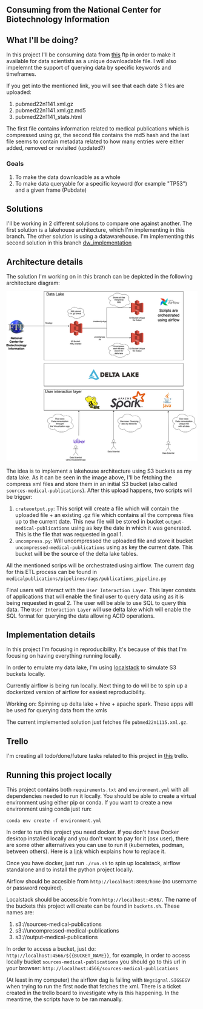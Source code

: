 ## Consuming from the National Center for Biotechnology Information

## What I'll be doing?

In this project I'll be consuming data from [this](https://ftp.ncbi.nlm.nih.gov/pubmed/updatefiles/) ftp in order to make it available for data scientists as a unique downloadable file. I will also impelemnt the support of querying data by specific keywords and timeframes.

If you get into the mentioned link, you will see that each date 3 files are uploaded:

1. pubmed22n1141.xml.gz 
2. pubmed22n1141.xml.gz.md5
3. pubmed22n1141_stats.html

The first file contains information related to medical publications which is compressed using gz, the second file contains the md5 hash and the last file seems to contain metadata related to how many entries were either added, removed or revisited (updated?)


### Goals

1. To make the data downloadble as a whole
2. To make data queryable for a specific keyword (for example "TP53") and a given frame (Pubdate)


## Solutions

I'll be working in 2 different solutions to compare one against another. The first solution is a lakehouse architecture, which I'm implementing in this branch. The other solution is using a datawarehouse. I'm implementing this second solution in this branch [dw_implementation](https://github.com/andyLaurito92/data-engineering-challenges/tree/dw_implementation) 

## Architecture details

The solution I'm working on in this branch can be depicted in the following architecture diagram:

![architecture_diagram.jpg](Data_consumption.jpg)


The idea is to implement a lakehouse architecture using S3 buckets as my data lake. As it can be seen in the image above, I'll be fetching the compress xml files and store them in an initial S3 bucket (also called `sources-medical-publications`). After this upload happens, two scripts will be trigger: 

1. `crateoutput.py`: This script will create a file which will contain the uploaded file + an existing .gz file which contains all the compress files up to the current date. This new file will be stored in bucket `output-medical-publications` using as key the date in which it was generated. This is the file that was requested in goal 1.
2. `uncompress.py`: Will uncompressed the uploaded file and store it bucket `uncompressed-medical-publications` using as key the current date. This bucket will be the source of the delta lake tables.

All the mentioned scrips will be orchestrated using airflow. The current dag for this ETL process can be found in `medicalpublications/pipelines/dags/publications_pipeline.py`

Final users will interact with the `User Interaction Layer`. This layer consists of applications that will enable the final user to query data using as it is being requested in goal 2. The user will be able to use SQL to query this data. 
The `User Interaction Layer` will use delta lake which will enable the SQL format for querying the data allowing ACID operations.

## Implementation details

In this project I'm focusing in reproducibility. It's because of this that I'm focusing on having everything running locally. 

In order to emulate my data lake, I'm using [localstack](https://localstack.cloud/) to simulate S3 buckets locally. 

Currently airflow is being run locally. Next thing to do will be to spin up a dockerized version of airflow for easiest reproducibility. 

Working on: Spinning up delta lake + hive + apache spark. These apps will be used for querying data from the xmls

The current implemented solution just fetches file `pubmed22n1115.xml.gz`.

## Trello

I'm creating all todo/done/future tasks related to this project in [this](https://trello.com/b/oBtTIA9A/consuming-from-the-national-center-for-biotechnology-information) trello.

## Running this project locally

This project contains both `requirements.txt` and `environment.yml` with all dependencies needed to run it locally. You should be able to create a virtual environment using either pip or conda. If you want to create a new environment using conda just run:

``` shell
conda env create -f environment.yml
```

In order to run this project you need docker. If you don't have Docker desktop installed locally and you don't want to pay for it (osx user), there are some other alternatives you can use to run it (kubernetes, podman, between others). Here is a [link](https://dnsmichi.at/2022/03/15/docker-desktop-alternatives-macos-podman-nerdctl-rancher-desktop/) which explains how to replace it.

Once you have docker, just run `./run.sh` to spin up localstack, airflow standalone and to install the python project locally.

Airflow should be accesible from `http://localhost:8080/home` (no username or password required).

Localstack should be accessible from `http://localhost:4566/`. The name of the buckets this project will create can be found in `buckets.sh`. These names are:
1. s3://sources-medical-publications
2. s3://uncompressed-medical-publications
3. s3://output-medical-publications

In order to access a bucket, just do: `http://localhost:4566/${{BUCKET_NAME}}`, for example, in order to access locally bucket `sources-medical-publications` you should go to this url in your browser: `http://localhost:4566/sources-medical-publications`

(At least in my computer) the airflow dag is failing with `Negsignal.SIGSEGV` when trying to run the first node that fetches the xml. There is a ticket created in the trello board to investigate why is this happening. In the meantime, the scripts have to be ran manually.
